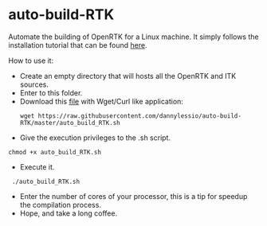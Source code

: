 # auto-build-RTK
Automate the building of OpenRTK for a Linux machine.
It simply follows the installation tutorial that can be found [here](http://wiki.openrtk.org/index.php/Main_Page#Step_0_-_Getting_ITK).


How to use it: 
- Create an empty directory that will hosts all the OpenRTK and ITK sources.
- Enter to this folder.
- Download this [file](https://raw.githubusercontent.com/dannylessio/auto-build-RTK/master/auto_build_RTK.sh) with Wget/Curl like application:<br>
  ```
  wget https://raw.githubusercontent.com/dannylessio/auto-build-RTK/master/auto_build_RTK.sh
  ```
- Give the execution privileges to the .sh script.<br>
 ```
 chmod +x auto_build_RTK.sh
 ```
- Execute it.<br>
```
 ./auto_build_RTK.sh
```
- Enter the number of cores of your processor, this is a tip for speedup the compilation process.
- Hope, and take a long coffee.

